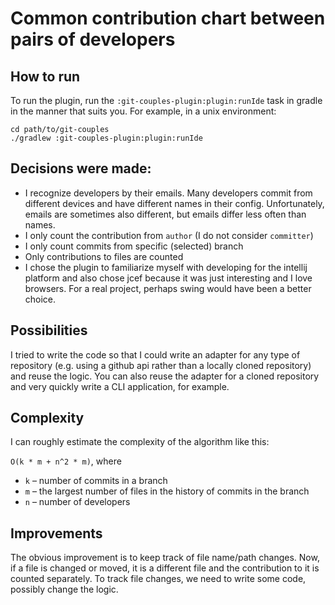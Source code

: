 # Common contribution chart between pairs of developers

## How to run
To run the plugin, run the `:git-couples-plugin:plugin:runIde` task in gradle in the manner that suits you. For example, in a unix environment:
```shell
cd path/to/git-couples
./gradlew :git-couples-plugin:plugin:runIde
```

## Decisions were made:
- I recognize developers by their emails. Many developers commit from different devices and have different names in their config. Unfortunately, emails are sometimes also different, but emails differ less often than names.
- I only count the contribution from `author` (I do not consider `committer`)
- I only count commits from specific (selected) branch
- Only contributions to files are counted
- I chose the plugin to familiarize myself with developing for the intellij platform and also chose jcef because it was just interesting and I love browsers. For a real project, perhaps swing would have been a better choice.

## Possibilities
I tried to write the code so that I could write an adapter for any type of repository (e.g. using a github api rather than a locally cloned repository) and reuse the logic.
You can also reuse the adapter for a cloned repository and very quickly write a CLI application, for example.

## Complexity
I can roughly estimate the complexity of the algorithm like this:

`O(k * m + n^2 * m)`, where
- `k` – number of commits in a branch
- `m` – the largest number of files in the history of commits in the branch
- `n` – number of developers

## Improvements 
The obvious improvement is to keep track of file name/path changes. Now, if a file is changed or moved, it is a different file and the contribution to it is counted separately. To track file changes, we need to write some code, possibly change the logic.